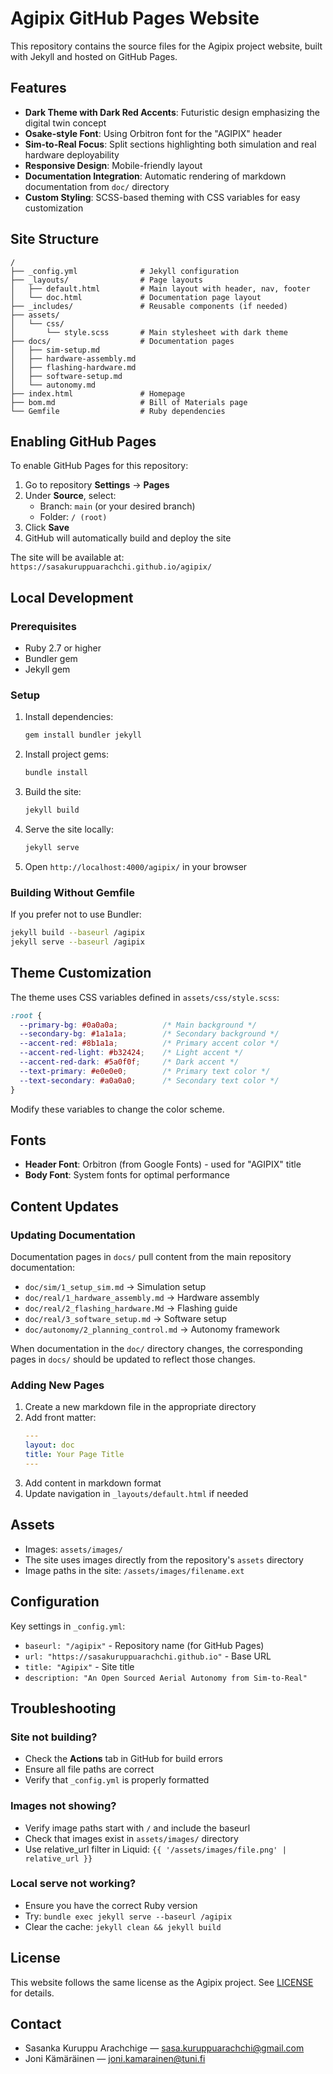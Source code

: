# Agipix GitHub Pages Website

This repository contains the source files for the Agipix project website, built with Jekyll and hosted on GitHub Pages.

## Features

- **Dark Theme with Dark Red Accents**: Futuristic design emphasizing the digital twin concept
- **Osake-style Font**: Using Orbitron font for the "AGIPIX" header
- **Sim-to-Real Focus**: Split sections highlighting both simulation and real hardware deployability
- **Responsive Design**: Mobile-friendly layout
- **Documentation Integration**: Automatic rendering of markdown documentation from `doc/` directory
- **Custom Styling**: SCSS-based theming with CSS variables for easy customization

## Site Structure

```
/
├── _config.yml              # Jekyll configuration
├── _layouts/                # Page layouts
│   ├── default.html         # Main layout with header, nav, footer
│   └── doc.html             # Documentation page layout
├── _includes/               # Reusable components (if needed)
├── assets/
│   └── css/
│       └── style.scss       # Main stylesheet with dark theme
├── docs/                    # Documentation pages
│   ├── sim-setup.md
│   ├── hardware-assembly.md
│   ├── flashing-hardware.md
│   ├── software-setup.md
│   └── autonomy.md
├── index.html               # Homepage
├── bom.md                   # Bill of Materials page
└── Gemfile                  # Ruby dependencies
```

## Enabling GitHub Pages

To enable GitHub Pages for this repository:

1. Go to repository **Settings** → **Pages**
2. Under **Source**, select:
   - Branch: `main` (or your desired branch)
   - Folder: `/ (root)`
3. Click **Save**
4. GitHub will automatically build and deploy the site

The site will be available at: `https://sasakuruppuarachchi.github.io/agipix/`

## Local Development

### Prerequisites

- Ruby 2.7 or higher
- Bundler gem
- Jekyll gem

### Setup

1. Install dependencies:
   ```bash
   gem install bundler jekyll
   ```

2. Install project gems:
   ```bash
   bundle install
   ```

3. Build the site:
   ```bash
   jekyll build
   ```

4. Serve the site locally:
   ```bash
   jekyll serve
   ```

5. Open `http://localhost:4000/agipix/` in your browser

### Building Without Gemfile

If you prefer not to use Bundler:

```bash
jekyll build --baseurl /agipix
jekyll serve --baseurl /agipix
```

## Theme Customization

The theme uses CSS variables defined in `assets/css/style.scss`:

```scss
:root {
  --primary-bg: #0a0a0a;          /* Main background */
  --secondary-bg: #1a1a1a;        /* Secondary background */
  --accent-red: #8b1a1a;          /* Primary accent color */
  --accent-red-light: #b32424;    /* Light accent */
  --accent-red-dark: #5a0f0f;     /* Dark accent */
  --text-primary: #e0e0e0;        /* Primary text color */
  --text-secondary: #a0a0a0;      /* Secondary text color */
}
```

Modify these variables to change the color scheme.

## Fonts

- **Header Font**: Orbitron (from Google Fonts) - used for "AGIPIX" title
- **Body Font**: System fonts for optimal performance

## Content Updates

### Updating Documentation

Documentation pages in `docs/` pull content from the main repository documentation:
- `doc/sim/1_setup_sim.md` → Simulation setup
- `doc/real/1_hardware_assembly.md` → Hardware assembly
- `doc/real/2_flashing_hardware.Md` → Flashing guide
- `doc/real/3_software_setup.md` → Software setup
- `doc/autonomy/2_planning_control.md` → Autonomy framework

When documentation in the `doc/` directory changes, the corresponding pages in `docs/` should be updated to reflect those changes.

### Adding New Pages

1. Create a new markdown file in the appropriate directory
2. Add front matter:
   ```yaml
   ---
   layout: doc
   title: Your Page Title
   ---
   ```
3. Add content in markdown format
4. Update navigation in `_layouts/default.html` if needed

## Assets

- Images: `assets/images/`
- The site uses images directly from the repository's `assets` directory
- Image paths in the site: `/assets/images/filename.ext`

## Configuration

Key settings in `_config.yml`:

- `baseurl: "/agipix"` - Repository name (for GitHub Pages)
- `url: "https://sasakuruppuarachchi.github.io"` - Base URL
- `title: "Agipix"` - Site title
- `description: "An Open Sourced Aerial Autonomy from Sim-to-Real"`

## Troubleshooting

### Site not building?

- Check the **Actions** tab in GitHub for build errors
- Ensure all file paths are correct
- Verify that `_config.yml` is properly formatted

### Images not showing?

- Verify image paths start with `/` and include the baseurl
- Check that images exist in `assets/images/` directory
- Use relative_url filter in Liquid: `{{ '/assets/images/file.png' | relative_url }}`

### Local serve not working?

- Ensure you have the correct Ruby version
- Try: `bundle exec jekyll serve --baseurl /agipix`
- Clear the cache: `jekyll clean && jekyll build`

## License

This website follows the same license as the Agipix project. See [LICENSE](LICENSE) for details.

## Contact

- Sasanka Kuruppu Arachchige — sasa.kuruppuarachchi@gmail.com
- Joni Kämäräinen — joni.kamarainen@tuni.fi
